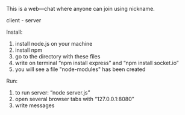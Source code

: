 This is a web—chat where anyone can join using nickname. 

client - server

Install:

1. install node.js on your machine 
2. install npm
3. go to the directory with these files
4. write on terminal “npm install express” and “npm install socket.io”
5. you will see a file "node-modules" has been created

Run: 

1. to run server: “node server.js”
2. open several browser tabs with “127.0.0.1:8080”
3. write messages
 
